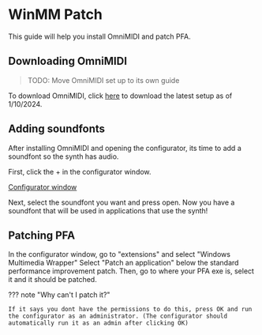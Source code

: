 # WinMM Patch

This guide will help you install OmniMIDI and patch PFA.

## Downloading OmniMIDI

> TODO: Move OmniMIDI set up to its own guide

To download OmniMIDI, click [here](https://github.com/KeppySoftware/OmniMIDI/releases/download/14.8.5.0/OmniMIDISetup.exe) to download the latest setup as of 1/10/2024.

## Adding soundfonts

After installing OmniMIDI and opening the configurator, its time to add a soundfont so the synth has audio.

First, click the + in the configurator window.

[Configurator window](https://github.com/GreenWeegeeCantCode/Black-MIDI-Guides/blob/main/docs/Piano%20From%20Above/images/AddingSFs.png)

Next, select the soundfont you want and press open. Now you have a soundfont that will be used in applications that use the synth!

## Patching PFA

In the configurator window, go to "extensions" and select "Windows Multimedia Wrapper"
Select "Patch an application" below the standard performance improvement patch.
Then, go to where your PFA exe is, select it and it should be patched.

??? note "Why can't I patch it?"

    If it says you dont have the permissions to do this, press OK and run the configurator as an administrator. (The configurator should automatically run it as an admin after clicking OK)
